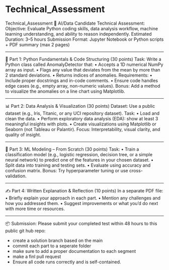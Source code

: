# Technical_Assessment
Technical_Assessment
💼 AI/Data Candidate Technical Assessment: 
Objective: Evaluate Python coding skills, data analysis workflow, machine learning understanding, and ability to reason independently.
Estimated Duration: 3–5 hours
Submission Format: Jupyter Notebook or Python scripts + PDF summary (max 2 pages)
________________________________________
🧠 Part 1: Python Fundamentals & Code Structuring (30 points)
Task:
Write a Python class called AnomalyDetector that:
•	Accepts a 1D numerical NumPy array as input.
•	Flags any value that deviates from the mean by more than 2 standard deviations.
•	Returns indices of anomalies.
Requirements:
•	Include proper docstrings and in-code comments.
•	Ensure code handles edge cases (e.g., empty array, non-numeric values).
Bonus: Add a method to visualize the anomalies on a line chart using Matplotlib.
________________________________________
📊 Part 2: Data Analysis & Visualization (30 points)
Dataset: Use a public dataset (e.g., Iris, Titanic, or any UCI repository dataset).
Task:
•	Load and clean the data.
•	Perform exploratory data analysis (EDA): show at least 3 meaningful insights with plots.
•	Create visualizations using Matplotlib or Seaborn (not Tableau or Palantir).
Focus: Interpretability, visual clarity, and quality of insight.
________________________________________
🤖 Part 3: ML Modeling – From Scratch (30 points)
Task:
•	Train a classification model (e.g., logistic regression, decision tree, or a simple neural network) to predict one of the features in your chosen dataset.
•	Split data into training and testing sets.
•	Evaluate using accuracy and confusion matrix.
Bonus: Try hyperparameter tuning or use cross-validation.
________________________________________
✍️ Part 4: Written Explanation & Reflection (10 points)
In a separate PDF file:
•	Briefly explain your approach in each part.
•	Mention any challenges and how you addressed them.
•	Suggest improvements or what you’d do next with more time or resources.

________________________________________
📦 Submission:
Please submit your completed test within 48 hours to this public git hub repo:
-  create a solution branch based on the main
-  commit each part to a seperate folder
-  make sure to add a proper documentation to each segment
-  make a finl pull request
-  Ensure all code runs correctly and is self-contained.
